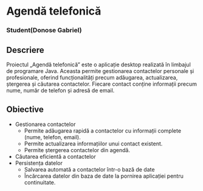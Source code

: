 
# Agendă telefonică
### Student(Donose Gabriel)

## Descriere
Proiectul „Agendă telefonică” este o aplicație desktop realizată în limbajul de programare Java. Aceasta permite gestionarea contactelor personale și profesionale, oferind funcționalități precum adăugarea, actualizarea, ștergerea și căutarea contactelor. Fiecare contact conține informații precum nume, număr de telefon și adresă de email.

## Obiective


* Gestionarea contactelor
    - Permite adăugarea rapidă a contactelor cu informații complete (nume, telefon, email).
    - Permite actualizarea informațiilor unui contact existent.
    - Permite ștergerea contactelor din agendă.
* Căutarea eficientă a contactelor
* Persistența datelor
    - Salvarea automată a contactelor într-o bază de date
    - Încărcarea datelor din baza de date la pornirea aplicației pentru continuitate.

